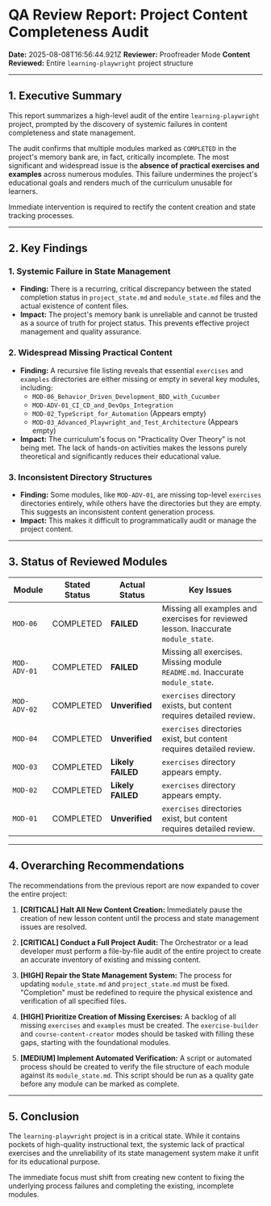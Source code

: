 # QA Review Report: Project Content Completeness Audit

**Date:** 2025-08-08T16:56:44.921Z
**Reviewer:** Proofreader Mode
**Content Reviewed:** Entire `learning-playwright` project structure

---

## 1. Executive Summary

This report summarizes a high-level audit of the entire `learning-playwright` project, prompted by the discovery of systemic failures in content completeness and state management.

The audit confirms that multiple modules marked as `COMPLETED` in the project's memory bank are, in fact, critically incomplete. The most significant and widespread issue is the **absence of practical exercises and examples** across numerous modules. This failure undermines the project's educational goals and renders much of the curriculum unusable for learners.

Immediate intervention is required to rectify the content creation and state tracking processes.

---

## 2. Key Findings

### 1. Systemic Failure in State Management
- **Finding:** There is a recurring, critical discrepancy between the stated completion status in `project_state.md` and `module_state.md` files and the actual existence of content files.
- **Impact:** The project's memory bank is unreliable and cannot be trusted as a source of truth for project status. This prevents effective project management and quality assurance.

### 2. Widespread Missing Practical Content
- **Finding:** A recursive file listing reveals that essential `exercises` and `examples` directories are either missing or empty in several key modules, including:
    - `MOD-06_Behavior_Driven_Development_BDD_with_Cucumber`
    - `MOD-ADV-01_CI_CD_and_DevOps_Integration`
    - `MOD-02_TypeScript_for_Automation` (Appears empty)
    - `MOD-03_Advanced_Playwright_and_Test_Architecture` (Appears empty)
- **Impact:** The curriculum's focus on "Practicality Over Theory" is not being met. The lack of hands-on activities makes the lessons purely theoretical and significantly reduces their educational value.

### 3. Inconsistent Directory Structures
- **Finding:** Some modules, like `MOD-ADV-01`, are missing top-level `exercises` directories entirely, while others have the directories but they are empty. This suggests an inconsistent content generation process.
- **Impact:** This makes it difficult to programmatically audit or manage the project content.

---

## 3. Status of Reviewed Modules

| Module | Stated Status | Actual Status | Key Issues |
|---|---|---|---|
| `MOD-06` | COMPLETED | **FAILED** | Missing all examples and exercises for reviewed lesson. Inaccurate `module_state`. |
| `MOD-ADV-01` | COMPLETED | **FAILED** | Missing all exercises. Missing module `README.md`. Inaccurate `module_state`. |
| `MOD-ADV-02` | COMPLETED | **Unverified** | `exercises` directory exists, but content requires detailed review. |
| `MOD-04` | COMPLETED | **Unverified** | `exercises` directories exist, but content requires detailed review. |
| `MOD-03` | COMPLETED | **Likely FAILED** | `exercises` directory appears empty. |
| `MOD-02` | COMPLETED | **Likely FAILED** | `exercises` directory appears empty. |
| `MOD-01` | COMPLETED | **Unverified** | `exercises` directories exist, but content requires detailed review. |

---

## 4. Overarching Recommendations

The recommendations from the previous report are now expanded to cover the entire project:

1.  **[CRITICAL] Halt All New Content Creation:** Immediately pause the creation of new lesson content until the process and state management issues are resolved.

2.  **[CRITICAL] Conduct a Full Project Audit:** The Orchestrator or a lead developer must perform a file-by-file audit of the entire project to create an accurate inventory of existing and missing content.

3.  **[HIGH] Repair the State Management System:** The process for updating `module_state.md` and `project_state.md` must be fixed. "Completion" must be redefined to require the physical existence and verification of all specified files.

4.  **[HIGH] Prioritize Creation of Missing Exercises:** A backlog of all missing `exercises` and `examples` must be created. The `exercise-builder` and `course-content-creator` modes should be tasked with filling these gaps, starting with the foundational modules.

5.  **[MEDIUM] Implement Automated Verification:** A script or automated process should be created to verify the file structure of each module against its `module_state.md`. This script should be run as a quality gate before any module can be marked as complete.

---

## 5. Conclusion

The `learning-playwright` project is in a critical state. While it contains pockets of high-quality instructional text, the systemic lack of practical exercises and the unreliability of its state management system make it unfit for its educational purpose.

The immediate focus must shift from creating new content to fixing the underlying process failures and completing the existing, incomplete modules.
